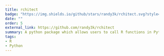 ```yaml
---
title: rchitect
badge: "https://img.shields.io/github/stars/randy3k/rchitect.svg?style=social&label=Star"
date: ""
order: 5
external_link: https://github.com/randy3k/rchitect
summary: A python package which allows users to call R functions in Python. It is served as the backend of the R console `radian`.
tags:
- R
- Python
---
```

